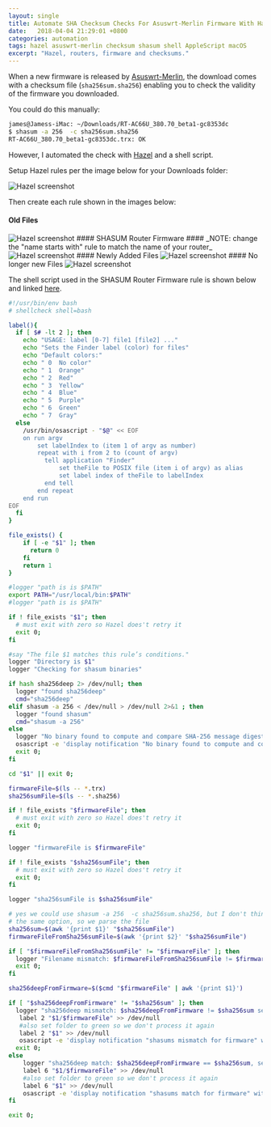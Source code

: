 ```yaml
---
layout: single
title: Automate SHA Checksum Checks For Asuswrt-Merlin Firmware With Hazel
date:   2018-04-04 21:29:01 +0800
categories: automation
tags: hazel asuswrt-merlin checksum shasum shell AppleScript macOS
excerpt: "Hazel, routers, firmware and checksums."
---
```


When a new firmware is released by [Asuswrt-Merlin](https://asuswrt.lostrealm.ca/), the download comes with a checksum file (`sha256sum.sha256`) enabling you to check the validity of the firmware you downloaded.

You could do this manually:

```bash
james@Jamess-iMac: ~/Downloads/RT-AC66U_380.70_beta1-gc8353dc
$ shasum -a 256  -c sha256sum.sha256
RT-AC66U_380.70_beta1-gc8353dc.trx: OK
```

However, I automated the check with [Hazel](https://www.noodlesoft.com/) and a shell script.

Setup Hazel rules per the image below for your Downloads folder:

<img data-src="/assets/images/hazel1.png" class="lazyload blur-up" alt="Hazel screenshot"/>

Then create each rule shown in the images below:

#### Old Files
<img data-src="/assets/images/hazel2.png" class="lazyload blur-up" alt="Hazel screenshot"/>
#### SHASUM Router Firmware ####
_NOTE: change the "name starts with" rule to match the name of your router_

<img data-src="/assets/images/hazel3.png" class="lazyload blur-up" alt="Hazel screenshot"/>
#### Newly Added Files
<img data-src="/assets/images/hazel4.png" class="lazyload blur-up" alt="Hazel screenshot"/>
#### No longer new Files
<img data-src="/assets/images/hazel5.png" class="lazyload blur-up" alt="Hazel screenshot"/>

The shell script used in the SHASUM Router Firmware rule is shown below and linked [here](/assets/files/hazelLabelForASUS.sh).

```` bash
#!/usr/bin/env bash
# shellcheck shell=bash

label(){
  if [ $# -lt 2 ]; then
    echo "USAGE: label [0-7] file1 [file2] ..."
    echo "Sets the Finder label (color) for files"
    echo "Default colors:"
    echo " 0  No color"
    echo " 1  Orange"
    echo " 2  Red"
    echo " 3  Yellow"
    echo " 4  Blue"
    echo " 5  Purple"
    echo " 6  Green"
    echo " 7  Gray"
  else
    /usr/bin/osascript - "$@" << EOF
    on run argv
        set labelIndex to (item 1 of argv as number)
        repeat with i from 2 to (count of argv)
          tell application "Finder"
              set theFile to POSIX file (item i of argv) as alias
              set label index of theFile to labelIndex
          end tell
        end repeat
    end run
EOF
  fi
}

file_exists() {
    if [ -e "$1" ]; then
      return 0
    fi
    return 1
}

#logger "path is is $PATH"
export PATH="/usr/local/bin:$PATH"
#logger "path is is $PATH"

if ! file_exists "$1"; then
  # must exit with zero so Hazel does't retry it
  exit 0;
fi

#say "The file $1 matches this rule’s conditions."
logger "Directory is $1"
logger "Checking for shasum binaries"

if hash sha256deep 2> /dev/null; then
  logger "found sha256deep"
  cmd="sha256deep"
elif shasum -a 256 < /dev/null > /dev/null 2>&1 ; then
  logger "found shasum"
  cmd="shasum -a 256"
else
  logger "No binary found to compute and compare SHA-256 message digests"
  osascript -e 'display notification "No binary found to compute and compare SHA-256 message digests" with title "ERROR"'
  exit 0;
fi

cd "$1" || exit 0;

firmwareFile=$(ls -- *.trx)
sha256sumFile=$(ls -- *.sha256)

if ! file_exists "$firmwareFile"; then
  # must exit with zero so Hazel does't retry it
  exit 0;
fi

logger "firmwareFile is $firmwareFile"

if ! file_exists "$sha256sumFile"; then
  # must exit with zero so Hazel does't retry it
  exit 0;
fi

logger "sha256sumFile is $sha256sumFile"

# yes we could use shasum -a 256  -c sha256sum.sha256, but I don't think sha256deep has
# the same option, so we parse the file
sha256sum=$(awk '{print $1}' "$sha256sumFile")
firmwareFileFromSha256sumFile=$(awk '{print $2}' "$sha256sumFile")

if [ "$firmwareFileFromSha256sumFile" != "$firmwareFile" ]; then
  logger "Filename mismatch: $firmwareFileFromSha256sumFile != $firmwareFile"
  exit 0;
fi

sha256deepFromFirmware=$($cmd "$firmwareFile" | awk '{print $1}')

if [ "$sha256deepFromFirmware" != "$sha256sum" ]; then
  logger "sha256deep mismatch: $sha256deepFromFirmware != $sha256sum set label to red"
   label 2 "$1/$firmwareFile" >> /dev/null
   #also set folder to green so we don't process it again
   label 2 "$1" >> /dev/null
   osascript -e 'display notification "shasums mismatch for firmware" with title "INVALID ASUS Firmware"'
  exit 0;
else
    logger "sha256deep match: $sha256deepFromFirmware == $sha256sum, set label to green"
    label 6 "$1/$firmwareFile" >> /dev/null
    #also set folder to green so we don't process it again
    label 6 "$1" >> /dev/null
    osascript -e 'display notification "shasums match for firmware" with title "Valid ASUS Firmware"'
fi

exit 0;

````
